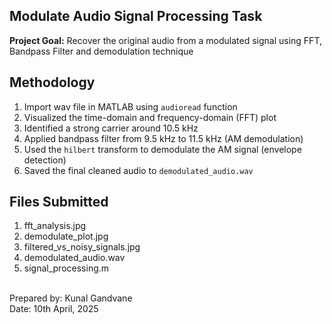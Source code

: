Modulate Audio Signal Processing Task
-------------------------------------
**Project Goal:** Recover the original audio from a modulated signal using FFT, Bandpass Filter and demodulation technique

Methodology
-----------

1. Import wav file in MATLAB using `audioread` function <br>
2. Visualized the time-domain and frequency-domain (FFT) plot<br>
3. Identified a strong carrier around 10.5 kHz<br>
4. Applied bandpass filter from 9.5 kHz to 11.5 kHz (AM demodulation)<br>
5. Used the `hilbert` transform to demodulate the AM signal (envelope detection) <br>
6. Saved the final cleaned audio to `demodulated_audio.wav` <br>

Files Submitted
---------------
1. fft_analysis.jpg <br>
2. demodulate_plot.jpg <br>
3. filtered_vs_noisy_signals.jpg <br>
4. demodulated_audio.wav <br>
5. signal_processing.m <br>
<br>
Prepared by: Kunal Gandvane <br>
Date: 10th April, 2025
